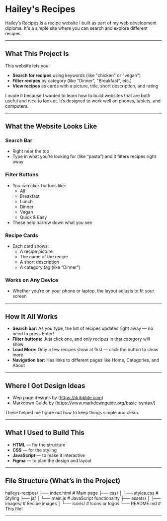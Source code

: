 
# Hailey's Recipes

Hailey’s Recipes is a recipe website I built as part of my web development diploma. It's a simple site where you can search and explore different recipes.

---

##  What This Project Is

This website lets you:
- **Search for recipes** using keywords (like "chicken" or "vegan")
- **Filter recipes** by category (like "Dinner", "Breakfast", etc.)
- **View recipes** as cards with a picture, title, short description, and rating

I made it because I wanted to learn how to build websites that are both useful and nice to look at. It’s designed to work well on phones, tablets, and computers.

---

## What the Website Looks Like

### Search Bar
- Right near the top
- Type in what you’re looking for (like “pasta”) and it filters recipes right away

### Filter Buttons
- You can click buttons like:
  - All
  - Breakfast
  - Lunch
  - Dinner
  - Vegan
  - Quick & Easy  
- These help narrow down what you see

### Recipe Cards
- Each card shows:
  - A recipe picture
  - The name of the recipe
  - A short description
  - A category tag (like “Dinner”)

### Works on Any Device
- Whether you’re on your phone or laptop, the layout adjusts to fit your screen

---

## How It All Works

- **Search bar:** As you type, the list of recipes updates right away — no need to press Enter!
- **Filter buttons:** Just click one, and only recipes in that category will show
- **Load More:** Only a few recipes show at first — click the button to show more
- **Navigation bar:** Has links to different pages like Home, Categories, and About

---

## Where I Got Design Ideas

- Wep page designs by (https://dribbble.com)
- Markdown Guide by (https://www.markdownguide.org/basic-syntax/)

These helped me figure out how to keep things simple and clean.

---

## What I Used to Build This

- **HTML** — for the structure
- **CSS** — for the styling
- **JavaScript** — to make it interactive
- **Figma** — to plan the design and layout

---

## File Structure (What’s in the Project)


haileys-recipes/
├── index.html          # Main page
├── css/
│   └── styles.css      # Styling
├── js/
│   └── main.js         # JavaScript functionality
├── assets/
│   ├── images/         # Recipe images
│   └── icons/          # Icons or logos
└── README.md           # This file!


---